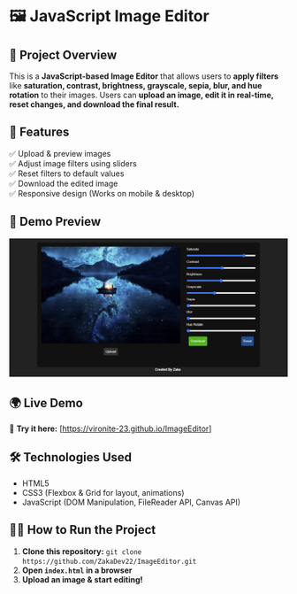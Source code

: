 # 🖼️ JavaScript Image Editor

## 📌 Project Overview
This is a **JavaScript-based Image Editor** that allows users to **apply filters** like **saturation, contrast, brightness, grayscale, sepia, blur, and hue rotation** to their images. Users can **upload an image, edit it in real-time, reset changes, and download the final result.**  

## 🚀 Features
✅ Upload & preview images  
✅ Adjust image filters using sliders  
✅ Reset filters to default values  
✅ Download the edited image  
✅ Responsive design (Works on mobile & desktop)  

## 🎥 Demo Preview  
![Project Screenshot](Images/ProjectImage.png)  

## 🌍 Live Demo  
🔗 **Try it here:** [https://vironite-23.github.io/ImageEditor]  

## 🛠️ Technologies Used  
- HTML5  
- CSS3 (Flexbox & Grid for layout, animations)  
- JavaScript (DOM Manipulation, FileReader API, Canvas API)  

## 🏃‍♂️ How to Run the Project  
1. **Clone this repository:**  `git clone https://github.com/ZakaDev22/ImageEditor.git`
3. **Open `index.html` in a browser**  
4. **Upload an image & start editing!** 
